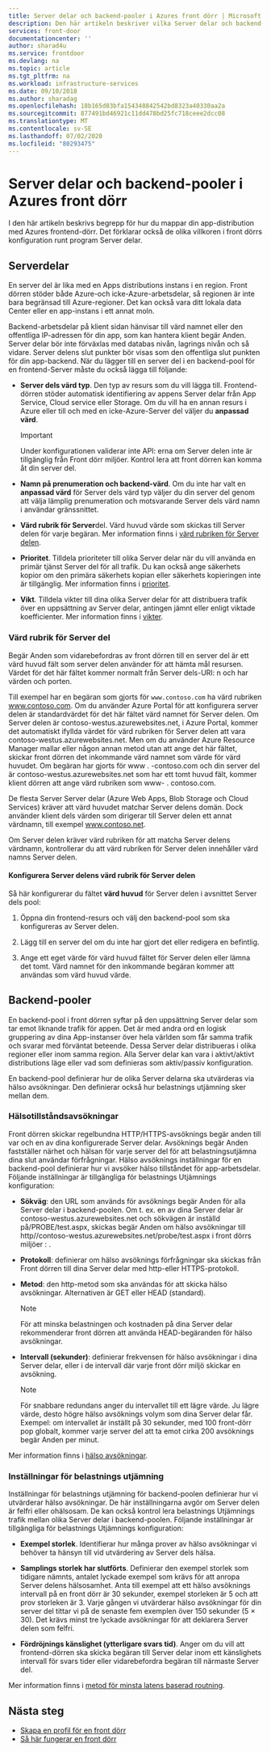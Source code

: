 ```yaml
---
title: Server delar och backend-pooler i Azures front dörr | Microsoft Docs
description: Den här artikeln beskriver vilka Server delar och backend-pooler som finns i konfiguration av front dörren.
services: front-door
documentationcenter: ''
author: sharad4u
ms.service: frontdoor
ms.devlang: na
ms.topic: article
ms.tgt_pltfrm: na
ms.workload: infrastructure-services
ms.date: 09/10/2018
ms.author: sharadag
ms.openlocfilehash: 18b165d83bfa154348842542bd8323a40330aa2a
ms.sourcegitcommit: 877491bd46921c11dd478bd25fc718ceee2dcc08
ms.translationtype: MT
ms.contentlocale: sv-SE
ms.lasthandoff: 07/02/2020
ms.locfileid: "80293475"
---
```

# <a name="backends-and-backend-pools-in-azure-front-door"></a>Server delar och backend-pooler i Azures front dörr
I den här artikeln beskrivs begrepp för hur du mappar din app-distribution med Azures frontend-dörr. Det förklarar också de olika villkoren i front dörrs konfiguration runt program Server delar.

## <a name="backends"></a>Serverdelar
En server del är lika med en Apps distributions instans i en region. Front dörren stöder både Azure-och icke-Azure-arbetsdelar, så regionen är inte bara begränsad till Azure-regioner. Det kan också vara ditt lokala data Center eller en app-instans i ett annat moln.

Backend-arbetsdelar på klient sidan hänvisar till värd namnet eller den offentliga IP-adressen för din app, som kan hantera klient begär Anden. Server delar bör inte förväxlas med databas nivån, lagrings nivån och så vidare. Server delens slut punkter bör visas som den offentliga slut punkten för din app-backend. När du lägger till en server del i en backend-pool för en frontend-Server måste du också lägga till följande:

- **Server dels värd typ**. Den typ av resurs som du vill lägga till. Frontend-dörren stöder automatisk identifiering av appens Server delar från App Service, Cloud service eller Storage. Om du vill ha en annan resurs i Azure eller till och med en icke-Azure-Server del väljer du **anpassad värd**.

    >[!IMPORTANT]
    >Under konfigurationen validerar inte API: erna om Server delen inte är tillgänglig från Front dörr miljöer. Kontrol lera att front dörren kan komma åt din server del.

- **Namn på prenumeration och backend-värd**. Om du inte har valt en **anpassad värd** för Server dels värd typ väljer du din server del genom att välja lämplig prenumeration och motsvarande Server dels värd namn i användar gränssnittet.

- **Värd rubrik för Server**del. Värd huvud värde som skickas till Server delen för varje begäran. Mer information finns i [värd rubriken för Server delen](#hostheader).

- **Prioritet**. Tilldela prioriteter till olika Server delar när du vill använda en primär tjänst Server del för all trafik. Du kan också ange säkerhets kopior om den primära säkerhets kopian eller säkerhets kopieringen inte är tillgänglig. Mer information finns i [prioritet](front-door-routing-methods.md#priority).

- **Vikt**. Tilldela vikter till dina olika Server delar för att distribuera trafik över en uppsättning av Server delar, antingen jämnt eller enligt viktade koefficienter. Mer information finns i [vikter](front-door-routing-methods.md#weighted).

### <a name="backend-host-header"></a><a name = "hostheader"></a>Värd rubrik för Server del

Begär Anden som vidarebefordras av front dörren till en server del är ett värd huvud fält som server delen använder för att hämta mål resursen. Värdet för det här fältet kommer normalt från Server dels-URI: n och har värden och porten.

Till exempel har en begäran som gjorts för `www.contoso.com` ha värd rubriken www.contoso.com. Om du använder Azure Portal för att konfigurera server delen är standardvärdet för det här fältet värd namnet för Server delen. Om Server delen är contoso-westus.azurewebsites.net, i Azure Portal, kommer det automatiskt ifyllda värdet för värd rubriken för Server delen att vara contoso-westus.azurewebsites.net. Men om du använder Azure Resource Manager mallar eller någon annan metod utan att ange det här fältet, skickar front dörren det inkommande värd namnet som värde för värd huvudet. Om begäran har gjorts för www \. -contoso.com och din server del är contoso-westus.azurewebsites.net som har ett tomt huvud fält, kommer klient dörren att ange värd rubriken som www- \. contoso.com.

De flesta Server Server delar (Azure Web Apps, Blob Storage och Cloud Services) kräver att värd huvudet matchar Server delens domän. Dock använder klient dels värden som dirigerar till Server delen ett annat värdnamn, till exempel www.contoso.net.

Om Server delen kräver värd rubriken för att matcha Server delens värdnamn, kontrollerar du att värd rubriken för Server delen innehåller värd namns Server delen.

#### <a name="configuring-the-backend-host-header-for-the-backend"></a>Konfigurera Server delens värd rubrik för Server delen

Så här konfigurerar du fältet **värd huvud** för Server delen i avsnittet Server dels pool:

1. Öppna din frontend-resurs och välj den backend-pool som ska konfigureras av Server delen.

2. Lägg till en server del om du inte har gjort det eller redigera en befintlig.

3. Ange ett eget värde för värd huvud fältet för Server delen eller lämna det tomt. Värd namnet för den inkommande begäran kommer att användas som värd huvud värde.

## <a name="backend-pools"></a>Backend-pooler
En backend-pool i front dörren syftar på den uppsättning Server delar som tar emot liknande trafik för appen. Det är med andra ord en logisk gruppering av dina App-instanser över hela världen som får samma trafik och svarar med förväntat beteende. Dessa Server delar distribueras i olika regioner eller inom samma region. Alla Server delar kan vara i aktivt/aktivt distributions läge eller vad som definieras som aktiv/passiv konfiguration.

En backend-pool definierar hur de olika Server delarna ska utvärderas via hälso avsökningar. Den definierar också hur belastnings utjämning sker mellan dem.

### <a name="health-probes"></a>Hälsotillståndsavsökningar
Front dörren skickar regelbundna HTTP/HTTPS-avsöknings begär anden till var och en av dina konfigurerade Server delar. Avsöknings begär Anden fastställer närhet och hälsan för varje server del för att belastningsutjämna dina slut användar förfrågningar. Hälso avsöknings inställningar för en backend-pool definierar hur vi avsöker hälso tillståndet för app-arbetsdelar. Följande inställningar är tillgängliga för belastnings Utjämnings konfiguration:

- **Sökväg**: den URL som används för avsöknings begär Anden för alla Server delar i backend-poolen. Om t. ex. en av dina Server delar är contoso-westus.azurewebsites.net och sökvägen är inställd på/PROBE/test.aspx, skickas begär Anden om hälso avsökningar till http//contoso-westus.azurewebsites.net/probe/test.aspx i front dörrs miljöer \: .

- **Protokoll**: definierar om hälso avsöknings förfrågningar ska skickas från Front dörren till dina Server delar med http-eller HTTPS-protokoll.

- **Metod**: den http-metod som ska användas för att skicka hälso avsökningar. Alternativen är GET eller HEAD (standard).
    > [!NOTE]
    > För att minska belastningen och kostnaden på dina Server delar rekommenderar front dörren att använda HEAD-begäranden för hälso avsökningar.

- **Intervall (sekunder)**: definierar frekvensen för hälso avsökningar i dina Server delar, eller i de intervall där varje front dörr miljö skickar en avsökning.

    >[!NOTE]
    >För snabbare redundans anger du intervallet till ett lägre värde. Ju lägre värde, desto högre hälso avsöknings volym som dina Server delar får. Exempel: om intervallet är inställt på 30 sekunder, med 100 front-dörr pop globalt, kommer varje server del att ta emot cirka 200 avsöknings begär Anden per minut.

Mer information finns i [hälso avsökningar](front-door-health-probes.md).

### <a name="load-balancing-settings"></a>Inställningar för belastnings utjämning
Inställningar för belastnings utjämning för backend-poolen definierar hur vi utvärderar hälso avsökningar. De här inställningarna avgör om Server delen är felfri eller ohälsosam. De kan också kontrol lera belastnings Utjämnings trafik mellan olika Server delar i backend-poolen. Följande inställningar är tillgängliga för belastnings Utjämnings konfiguration:

- **Exempel storlek**. Identifierar hur många prover av hälso avsökningar vi behöver ta hänsyn till vid utvärdering av Server dels hälsa.

- **Samplings storlek har slutförts**. Definierar den exempel storlek som tidigare nämnts, antalet lyckade exempel som krävs för att anropa Server delens hälsosamhet. Anta till exempel att ett hälso avsöknings intervall på en front dörr är 30 sekunder, exempel storleken är 5 och att prov storleken är 3. Varje gången vi utvärderar hälso avsökningar för din server del tittar vi på de senaste fem exemplen över 150 sekunder (5 × 30). Det krävs minst tre lyckade avsökningar för att deklarera Server delen som felfri.

- **Fördröjnings känslighet (ytterligare svars tid)**. Anger om du vill att frontend-dörren ska skicka begäran till Server delar inom ett känslighets intervall för svars tider eller vidarebefordra begäran till närmaste Server del.

Mer information finns i [metod för minsta latens baserad routning](front-door-routing-methods.md#latency).

## <a name="next-steps"></a>Nästa steg

- [Skapa en profil för en front dörr](quickstart-create-front-door.md)
- [Så här fungerar en front dörr](front-door-routing-architecture.md)